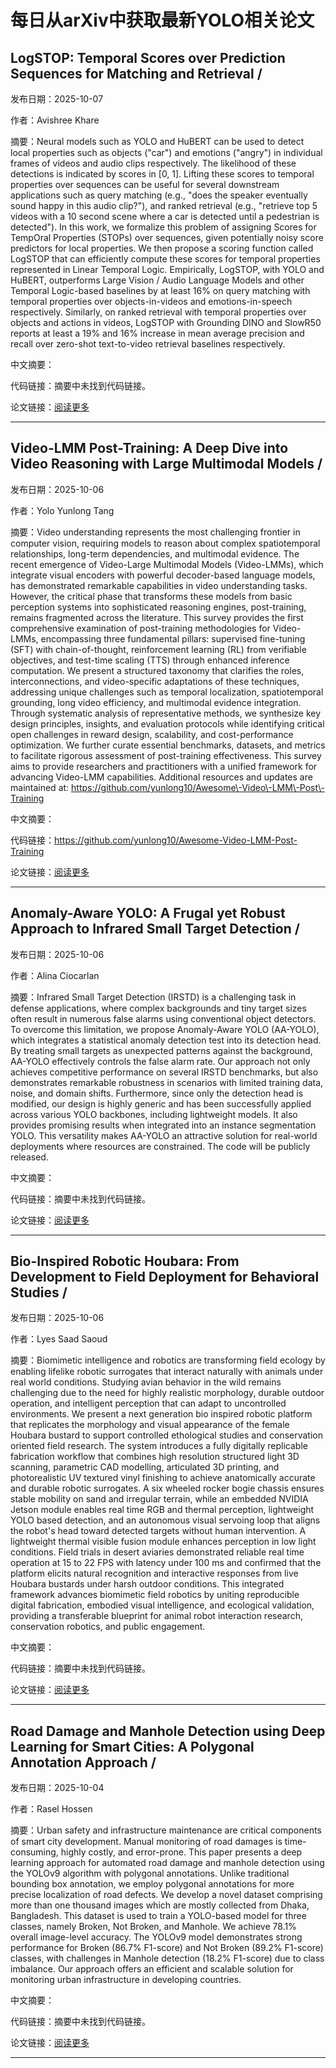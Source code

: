 # 每日从arXiv中获取最新YOLO相关论文


## LogSTOP: Temporal Scores over Prediction Sequences for Matching and Retrieval / 

发布日期：2025-10-07

作者：Avishree Khare

摘要：Neural models such as YOLO and HuBERT can be used to detect local properties such as objects \("car"\) and emotions \("angry"\) in individual frames of videos and audio clips respectively. The likelihood of these detections is indicated by scores in \[0, 1\]. Lifting these scores to temporal properties over sequences can be useful for several downstream applications such as query matching \(e.g., "does the speaker eventually sound happy in this audio clip?"\), and ranked retrieval \(e.g., "retrieve top 5 videos with a 10 second scene where a car is detected until a pedestrian is detected"\). In this work, we formalize this problem of assigning Scores for TempOral Properties \(STOPs\) over sequences, given potentially noisy score predictors for local properties. We then propose a scoring function called LogSTOP that can efficiently compute these scores for temporal properties represented in Linear Temporal Logic. Empirically, LogSTOP, with YOLO and HuBERT, outperforms Large Vision / Audio Language Models and other Temporal Logic\-based baselines by at least 16% on query matching with temporal properties over objects\-in\-videos and emotions\-in\-speech respectively. Similarly, on ranked retrieval with temporal properties over objects and actions in videos, LogSTOP with Grounding DINO and SlowR50 reports at least a 19% and 16% increase in mean average precision and recall over zero\-shot text\-to\-video retrieval baselines respectively.

中文摘要：


代码链接：摘要中未找到代码链接。

论文链接：[阅读更多](http://arxiv.org/abs/2510.06512v1)

---


## Video\-LMM Post\-Training: A Deep Dive into Video Reasoning with Large Multimodal Models / 

发布日期：2025-10-06

作者：Yolo Yunlong Tang

摘要：Video understanding represents the most challenging frontier in computer vision, requiring models to reason about complex spatiotemporal relationships, long\-term dependencies, and multimodal evidence. The recent emergence of Video\-Large Multimodal Models \(Video\-LMMs\), which integrate visual encoders with powerful decoder\-based language models, has demonstrated remarkable capabilities in video understanding tasks. However, the critical phase that transforms these models from basic perception systems into sophisticated reasoning engines, post\-training, remains fragmented across the literature. This survey provides the first comprehensive examination of post\-training methodologies for Video\-LMMs, encompassing three fundamental pillars: supervised fine\-tuning \(SFT\) with chain\-of\-thought, reinforcement learning \(RL\) from verifiable objectives, and test\-time scaling \(TTS\) through enhanced inference computation. We present a structured taxonomy that clarifies the roles, interconnections, and video\-specific adaptations of these techniques, addressing unique challenges such as temporal localization, spatiotemporal grounding, long video efficiency, and multimodal evidence integration. Through systematic analysis of representative methods, we synthesize key design principles, insights, and evaluation protocols while identifying critical open challenges in reward design, scalability, and cost\-performance optimization. We further curate essential benchmarks, datasets, and metrics to facilitate rigorous assessment of post\-training effectiveness. This survey aims to provide researchers and practitioners with a unified framework for advancing Video\-LMM capabilities. Additional resources and updates are maintained at: https://github.com/yunlong10/Awesome\-Video\-LMM\-Post\-Training

中文摘要：


代码链接：https://github.com/yunlong10/Awesome-Video-LMM-Post-Training

论文链接：[阅读更多](http://arxiv.org/abs/2510.05034v3)

---


## Anomaly\-Aware YOLO: A Frugal yet Robust Approach to Infrared Small Target Detection / 

发布日期：2025-10-06

作者：Alina Ciocarlan

摘要：Infrared Small Target Detection \(IRSTD\) is a challenging task in defense applications, where complex backgrounds and tiny target sizes often result in numerous false alarms using conventional object detectors. To overcome this limitation, we propose Anomaly\-Aware YOLO \(AA\-YOLO\), which integrates a statistical anomaly detection test into its detection head. By treating small targets as unexpected patterns against the background, AA\-YOLO effectively controls the false alarm rate. Our approach not only achieves competitive performance on several IRSTD benchmarks, but also demonstrates remarkable robustness in scenarios with limited training data, noise, and domain shifts. Furthermore, since only the detection head is modified, our design is highly generic and has been successfully applied across various YOLO backbones, including lightweight models. It also provides promising results when integrated into an instance segmentation YOLO. This versatility makes AA\-YOLO an attractive solution for real\-world deployments where resources are constrained. The code will be publicly released.

中文摘要：


代码链接：摘要中未找到代码链接。

论文链接：[阅读更多](http://arxiv.org/abs/2510.04741v1)

---


## Bio\-Inspired Robotic Houbara: From Development to Field Deployment for Behavioral Studies / 

发布日期：2025-10-06

作者：Lyes Saad Saoud

摘要：Biomimetic intelligence and robotics are transforming field ecology by enabling lifelike robotic surrogates that interact naturally with animals under real world conditions. Studying avian behavior in the wild remains challenging due to the need for highly realistic morphology, durable outdoor operation, and intelligent perception that can adapt to uncontrolled environments. We present a next generation bio inspired robotic platform that replicates the morphology and visual appearance of the female Houbara bustard to support controlled ethological studies and conservation oriented field research. The system introduces a fully digitally replicable fabrication workflow that combines high resolution structured light 3D scanning, parametric CAD modelling, articulated 3D printing, and photorealistic UV textured vinyl finishing to achieve anatomically accurate and durable robotic surrogates. A six wheeled rocker bogie chassis ensures stable mobility on sand and irregular terrain, while an embedded NVIDIA Jetson module enables real time RGB and thermal perception, lightweight YOLO based detection, and an autonomous visual servoing loop that aligns the robot's head toward detected targets without human intervention. A lightweight thermal visible fusion module enhances perception in low light conditions. Field trials in desert aviaries demonstrated reliable real time operation at 15 to 22 FPS with latency under 100 ms and confirmed that the platform elicits natural recognition and interactive responses from live Houbara bustards under harsh outdoor conditions. This integrated framework advances biomimetic field robotics by uniting reproducible digital fabrication, embodied visual intelligence, and ecological validation, providing a transferable blueprint for animal robot interaction research, conservation robotics, and public engagement.

中文摘要：


代码链接：摘要中未找到代码链接。

论文链接：[阅读更多](http://arxiv.org/abs/2510.04692v1)

---


## Road Damage and Manhole Detection using Deep Learning for Smart Cities: A Polygonal Annotation Approach / 

发布日期：2025-10-04

作者：Rasel Hossen

摘要：Urban safety and infrastructure maintenance are critical components of smart city development. Manual monitoring of road damages is time\-consuming, highly costly, and error\-prone. This paper presents a deep learning approach for automated road damage and manhole detection using the YOLOv9 algorithm with polygonal annotations. Unlike traditional bounding box annotation, we employ polygonal annotations for more precise localization of road defects. We develop a novel dataset comprising more than one thousand images which are mostly collected from Dhaka, Bangladesh. This dataset is used to train a YOLO\-based model for three classes, namely Broken, Not Broken, and Manhole. We achieve 78.1% overall image\-level accuracy. The YOLOv9 model demonstrates strong performance for Broken \(86.7% F1\-score\) and Not Broken \(89.2% F1\-score\) classes, with challenges in Manhole detection \(18.2% F1\-score\) due to class imbalance. Our approach offers an efficient and scalable solution for monitoring urban infrastructure in developing countries.

中文摘要：


代码链接：摘要中未找到代码链接。

论文链接：[阅读更多](http://arxiv.org/abs/2510.03797v1)

---

